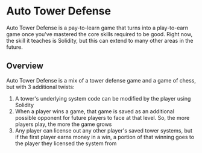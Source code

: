 # Auto Tower Defense

Auto Tower Defense is a pay-to-learn game that turns into a play-to-earn game once you've mastered the core skills required to be good. Right now, the skill it teaches is Solidity, but this can extend to many other areas in the future.

## Overview

Auto Tower Defense is a mix of a tower defense game and a game of chess, but with 3 additional twists:

1. A tower's underlying system code can be modified by the player using Solidity
2. When a player wins a game, that game is saved as an additional possible opponent for future players to face at that level. So, the more players play, the more the game grows
3. Any player can license out any other player's saved tower systems, but if the first player earns money in a win, a portion of that winning goes to the player they licensed the system from

